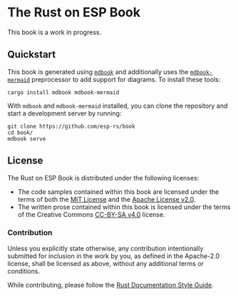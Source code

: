 # The Rust on ESP Book

This book is a work in progress.

## Quickstart

This book is generated using [`mdbook`] and additionally uses the [`mdbook-mermaid`] preprocessor to add support for diagrams. To install these tools:

```shell
cargo install mdbook mdbook-mermaid
```

With `mdbook` and `mdbook-mermaid` installed, you can clone the repository and start a development server by running:

```shell
git clone https://github.com/esp-rs/book
cd book/
mdbook serve
```

[`mdbook`]: https://github.com/rust-lang/mdBook
[`mdbook-mermaid`]: https://github.com/badboy/mdbook-mermaid

## License

The Rust on ESP Book is distributed under the following licenses:

- The code samples contained within this book are licensed under the terms of
  both the [MIT License] and the [Apache License v2.0].
- The written prose contained within this book is licensed under the terms of
  the Creative Commons [CC-BY-SA v4.0] license.

[mit license]: ./LICENSE-MIT
[apache license v2.0]: ./LICENSE-APACHE
[cc-by-sa v4.0]: ./LICENSE-CC-BY-SA

### Contribution

Unless you explicitly state otherwise, any contribution intentionally submitted for inclusion in the
work by you, as defined in the Apache-2.0 license, shall be licensed as above, without any
additional terms or conditions.

While contributing, please follow the [Rust Documentation Style Guide](rust-doc-style-guide.md).
